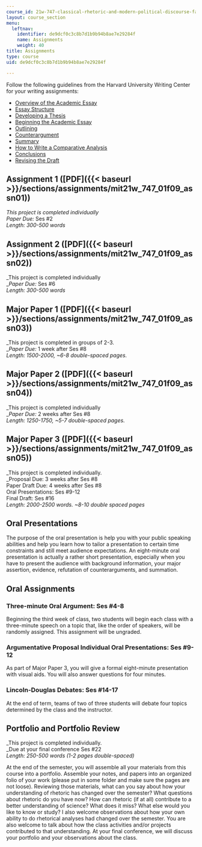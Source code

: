 ```yaml
---
course_id: 21w-747-classical-rhetoric-and-modern-political-discourse-fall-2009
layout: course_section
menu:
  leftnav:
    identifier: de9dcf0c3c8b7d1b9b94b8ae7e29284f
    name: Assignments
    weight: 40
title: Assignments
type: course
uid: de9dcf0c3c8b7d1b9b94b8ae7e29284f

---
```


Follow the following guidelines from the Harvard University Writing Center for your writing assignments:

*   [Overview of the Academic Essay](http://www.fas.harvard.edu/~wricntr/documents/Overvu.html)
*   [Essay Structure](http://www.fas.harvard.edu/~wricntr/documents/Structure.html)
*   [Developing a Thesis](http://www.fas.harvard.edu/~wricntr/documents/Thesis.html)
*   [Beginning the Academic Essay](http://www.fas.harvard.edu/~wricntr/documents/Begin.html)
*   [Outlining](http://www.fas.harvard.edu/~wricntr/documents/Outlining.html)
*   [Counterargument](http://www.fas.harvard.edu/~wricntr/documents/Counterarg.html)
*   [Summary](http://www.fas.harvard.edu/~wricntr/documents/Summary.html)
*   [How to Write a Comparative Analysis](http://www.fas.harvard.edu/~wricntr/documents/CompAnalysis.html)
*   [Conclusions](http://www.fas.harvard.edu/~wricntr/documents/Conclusions.html)
*   [Revising the Draft](http://www.fas.harvard.edu/~wricntr/documents/Revising.html)

Assignment 1 ([PDF]({{< baseurl >}}/sections/assignments/mit21w_747_01f09_assn01))
----------------------------------------------------------------------------------

_This project is completed individually_  
_Paper Due:_ Ses #2  
_Length: 300-500 words_

Assignment 2 ([PDF]({{< baseurl >}}/sections/assignments/mit21w_747_01f09_assn02))
----------------------------------------------------------------------------------

_This project is completed individually  
__Paper Due:_ Ses #6  
_Length: 300-500 words_

Major Paper 1 ([PDF]({{< baseurl >}}/sections/assignments/mit21w_747_01f09_assn03))
-----------------------------------------------------------------------------------

_This project is completed in groups of 2-3.  
__Paper Due:_ 1 week after Ses #8  
_Length: 1500-2000, ~6-8 double-spaced pages._

Major Paper 2 ([PDF]({{< baseurl >}}/sections/assignments/mit21w_747_01f09_assn04))
-----------------------------------------------------------------------------------

_This project is completed individually  
__Paper Due:_ 2 weeks after Ses #8  
_Length: 1250-1750, ~5-7 double-spaced pages._

Major Paper 3 ([PDF]({{< baseurl >}}/sections/assignments/mit21w_747_01f09_assn05))
-----------------------------------------------------------------------------------

_This project is completed individually.  
_Proposal Due: 3 weeks after Ses #8  
Paper Draft Due: 4 weeks after Ses #8  
Oral Presentations: Ses #9-12  
Final Draft: Ses #16  
_Length: 2000-2500 words. ~8-10 double spaced pages_

Oral Presentations
------------------

The purpose of the oral presentation is help you with your public speaking abilities and help you learn how to tailor a presentation to certain time constraints and still meet audience expectations. An eight-minute oral presentation is actually a rather short presentation, especially when you have to present the audience with background information, your major assertion, evidence, refutation of counterarguments, and summation.

Oral Assignments
----------------

### Three-minute Oral Argument: Ses #4-8

Beginning the third week of class, two students will begin each class with a three-minute speech on a topic that, like the order of speakers, will be randomly assigned. This assignment will be ungraded.

### Argumentative Proposal Individual Oral Presentations: Ses #9-12

As part of Major Paper 3, you will give a formal eight-minute presentation with visual aids. You will also answer questions for four minutes.

### Lincoln-Douglas Debates: Ses #14-17

At the end of term, teams of two of three students will debate four topics determined by the class and the instructor.

Portfolio and Portfolio Review
------------------------------

_This project is completed individually.  
_Due at your final conference Ses #22  
_Length: 250-500 words (1-2 pages double-spaced)_

At the end of the semester, you will assemble all your materials from this course into a portfolio. Assemble your notes, and papers into an organized folio of your work (please put in some folder and make sure the pages are not loose). Reviewing those materials, what can you say about how your understanding of rhetoric has changed over the semester? What questions about rhetoric do you have now? How can rhetoric (if at all) contribute to a better understanding of science? What does it miss? What else would you like to know or study? I also welcome observations about how your own ability to do rhetorical analyses had changed over the semester. You are also welcome to talk about how the class activities and/or projects contributed to that understanding. At your final conference, we will discuss your portfolio and your observations about the class.